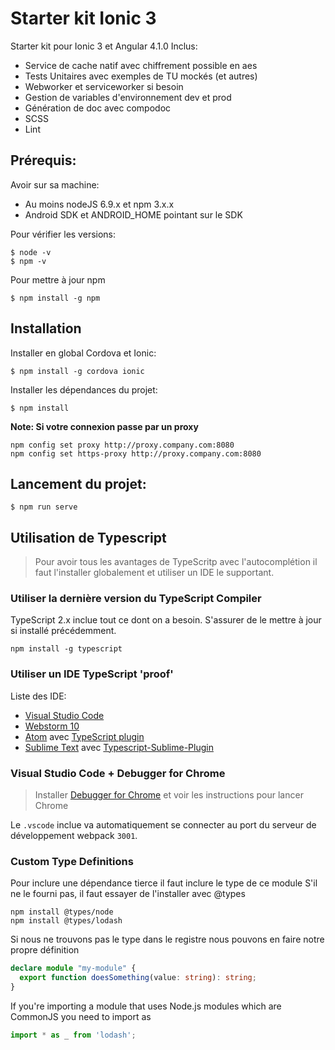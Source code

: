 # Starter kit Ionic 3
Starter kit pour Ionic 3 et Angular 4.1.0
Inclus:

 - Service de cache natif avec chiffrement possible en aes
 - Tests Unitaires avec exemples de TU mockés (et autres)
 - Webworker et serviceworker si besoin
 - Gestion de variables d'environnement dev et prod
 - Génération de doc avec compodoc
 - SCSS
 - Lint

## Prérequis:

Avoir sur sa machine:

 - Au moins nodeJS 6.9.x et npm 3.x.x
 - Android SDK et ANDROID_HOME pointant sur le SDK

Pour vérifier les versions:
```
$ node -v
$ npm -v
```

Pour mettre à jour npm

```
$ npm install -g npm
```

## Installation

Installer en global Cordova et Ionic:
```
$ npm install -g cordova ionic
```

Installer les dépendances du projet:

```
$ npm install
```


**Note: Si votre connexion passe par un proxy**

```
npm config set proxy http://proxy.company.com:8080
npm config set https-proxy http://proxy.company.com:8080
```

## Lancement du projet:

```
$ npm run serve
```

## Utilisation de Typescript
> Pour avoir tous les avantages de TypeScritp avec l'autocomplétion il faut l'installer globalement et utiliser un IDE le supportant.

### Utiliser la dernière version du TypeScript Compiler
TypeScript 2.x inclue tout ce dont on a besoin. S'assurer de le mettre à jour si installé précédemment.

```
npm install -g typescript
```


### Utiliser un IDE TypeScript 'proof'
Liste des IDE:

* [Visual Studio Code](https://code.visualstudio.com/)
* [Webstorm 10](https://www.jetbrains.com/webstorm/download/)
* [Atom](https://atom.io/) avec [TypeScript plugin](https://atom.io/packages/atom-typescript)
* [Sublime Text](http://www.sublimetext.com/3) avec [Typescript-Sublime-Plugin](https://github.com/Microsoft/Typescript-Sublime-plugin#installation)

### Visual Studio Code + Debugger for Chrome
> Installer [Debugger for Chrome](https://marketplace.visualstudio.com/items?itemName=msjsdiag.debugger-for-chrome) et voir les instructions pour lancer Chrome

Le `.vscode` inclue va automatiquement se connecter au port du serveur de développement webpack `3001`.

### Custom Type Definitions
Pour inclure une dépendance tierce il faut inclure le type de ce module
S'il ne le fourni pas, il faut essayer de l'installer avec @types

```
npm install @types/node
npm install @types/lodash
```

Si nous ne trouvons pas le type dans le registre nous pouvons en faire notre propre définition

```typescript
declare module "my-module" {
  export function doesSomething(value: string): string;
}
```

If you're importing a module that uses Node.js modules which are CommonJS you need to import as

```typescript
import * as _ from 'lodash';
```



